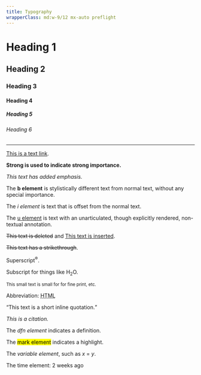 ```yaml
---
title: Typography
wrapperClass: md:w-9/12 mx-auto preflight
---
```


<div class="preflight">
    <h1>Heading 1</h1>
    <h2>Heading 2</h2>
    <h3>Heading 3</h3>
    <h4>Heading 4</h4>
    <h5>Heading 5</h5>
    <h6>Heading 6</h6>
    <hr />
    <p><a href='#!'>This is a text link</a>.</p>
    <p>
        <strong>Strong is used to indicate strong importance.</strong>
    </p>
    <p><em>This text has added emphasis.</em></p>
    <p>
        The
        <b>b element</b>
        is stylistically different text from normal text, without
        any special importance.
    </p>
    <p>
        The
        <i>i element</i>
        is text that is offset from the normal text.
    </p>
    <p>
        The
        <u>u element</u>
        is text with an unarticulated, though explicitly rendered,
        non-textual annotation.
    </p>
    <p>
        <del>This text is deleted</del>
        and
        <ins>This text is inserted</ins>.
    </p>
    <p><s>This text has a strikethrough</s>.</p>
    <p>Superscript<sup>®</sup>.</p>
    <p>Subscript for things like H<sub>2</sub>O.</p>
    <p>
        <small>This small text is small for for fine print, etc.</small>
    </p>
    <p>
        Abbreviation:
        <abbr title='HyperText Markup Language'>HTML</abbr>
    </p>
    <p>
        <q cite='https://developer.mozilla.org/en-US/docs/HTML/Element/q'>This text is a short inline
            quotation.</q>
    </p>
    <p><cite>This is a citation.</cite></p>
    <p>The <dfn>dfn element</dfn> indicates a definition.</p>
    <p>The <mark>mark element</mark> indicates a highlight.</p>
    <p>
        The
        <var>variable element</var>, such as
        <var>x</var>
        =
        <var>y</var>.
    </p>
    <p>
        The time element:
        <time datetime='2013-04-06T12:32+00:00'>2 weeks ago</time>
    </p>
</div>